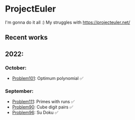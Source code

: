 # ProjectEuler
I'm gonna do it all :) 
My struggles with https://projecteuler.net/

## Recent works
## 2022:
### October:
- [Problem101](https://github.com/KubiakJakub01/ProjectEuler/blob/main/Problem101.py): Optimum polynomial :white_check_mark:
### September:
- [Problem111](https://github.com/KubiakJakub01/ProjectEuler/blob/main/Problem111.py): Primes with runs :white_check_mark:
- [Problem90](https://github.com/KubiakJakub01/ProjectEuler/blob/main/Problem90.py): Cube digit pairs :white_check_mark:
- [Problem96](https://github.com/KubiakJakub01/ProjectEuler/blob/main/Problem96/Problem96.py): Su Doku :white_check_mark:

